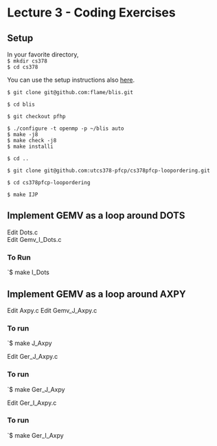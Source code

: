 # Lecture 3 - Coding Exercises 

## Setup

In your favorite directory,  
`$ mkdir cs378`  
`$ cd cs378`

You can use the setup instructions also [here](https://www.cs.utexas.edu/users/flame/laff/pfhp/week0-installing-BLIS.html).   

`$ git clone git@github.com:flame/blis.git`  

`$ cd blis`   

`$ git checkout pfhp `    

`$ ./configure -t openmp -p ~/blis auto `     
`$ make -j8`  
`$ make check -j8`  
`$ make installi`  


`$ cd ..` 

`$ git clone git@github.com:utcs378-pfcp/cs378pfcp-loopordering.git`   

`$ cd cs378pfcp-loopordering`  

`$ make IJP`  


## Implement GEMV as a loop around DOTS
Edit Dots.c  
Edit Gemv_I_Dots.c  

### To Run
`$ make I_Dots 

## Implement GEMV as a loop around AXPY
Edit Axpy.c
Edit Gemv_J_Axpy.c

### To run
`$ make J_Axpy

Edit Ger_J_Axpy.c

### To run
`$ make Ger_J_Axpy

Edit Ger_I_Axpy.c


### To run
`$ make Ger_I_Axpy
